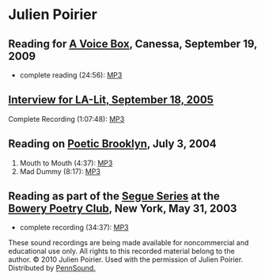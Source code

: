 Julien Poirier
==============

Reading for [A Voice Box](http://writing.upenn.edu/pennsound/x/A-Voice-Box.php), Canessa, September 19, 2009
------------------------------------------------------------------------------------------------------------

-   complete reading (24:56): [MP3](http://media.sas.upenn.edu/pennsound/authors/Poirier/Poirier-Julien_Complete-Reading_A-Voice-Box_Canessa_9-19-09.mp3)

[Interview for LA-Lit, September 18, 2005](http://writing.upenn.edu/pennsound/x/LA-Lit.html#Poirier)
----------------------------------------------------------------------------------------------------

Complete Recording (1:07:48): [MP3](http://media.sas.upenn.edu/pennsound/groups/LA-Lit/Porier-Julien_LA-Lit-03_Betalevel-LA_09-18-05.mp3)

Reading on [Poetic Brooklyn](http://writing.upenn.edu/pennsound/x/Poetic-Brooklyn.html), July 3, 2004
-----------------------------------------------------------------------------------------------------

1.  Mouth to Mouth (4:37): [MP3](http://media.sas.upenn.edu/pennsound/authors/Poirier/Poirier-Julien_Mouth-2-Mouth_Poetic-Brklyn_7-3-04.mp3)
2.  Mad Dummy (8:17): [MP3](http://media.sas.upenn.edu/pennsound/authors/Poirier/Poirier-Julien_Mad-Dummy_Poetic-Brklyn_7-3-04.mp3)

Reading as part of the [Segue Series](http://writing.upenn.edu/pennsound/x/Segue-BPC.html) at the [Bowery Poetry Club](http://www.bowerypoetry.com/), New York, May 31, 2003
----------------------------------------------------------------------------------------------------------------------------------------------------------------------------

-   complete recording (34:37): [MP3](http://media.sas.upenn.edu/pennsound/authors/Poirier/Poirier-Julien_Segue_NY_5-31-03.mp3)

These sound recordings are being made available for noncommercial and educational use only.
All rights to this recorded material belong to the author. © 2010 Julien Poirier.
Used with the permission of Julien Poirier. Distributed by [PennSound.](../index.html)
